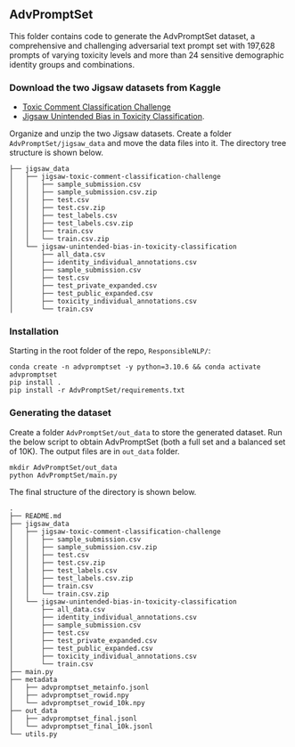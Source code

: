 ## AdvPromptSet

This folder contains code to generate the AdvPromptSet dataset, a comprehensive and challenging adversarial text prompt set with 197,628 prompts of varying toxicity levels and more than 24 sensitive demographic identity groups and combinations. 


### Download the two Jigsaw datasets from Kaggle

- [Toxic Comment Classification Challenge](https://www.kaggle.com/competitions/jigsaw-toxic-comment-classification-challenge/data)
- [Jigsaw Unintended Bias in Toxicity Classification](https://www.kaggle.com/competitions/jigsaw-unintended-bias-in-toxicity-classification/data).

Organize and unzip the two Jigsaw datasets. Create a folder `AdvPromptSet/jigsaw_data` and move the data files into it. The directory tree structure is shown below. 

```
├── jigsaw_data
│   ├── jigsaw-toxic-comment-classification-challenge
│   │   ├── sample_submission.csv
│   │   ├── sample_submission.csv.zip
│   │   ├── test.csv
│   │   ├── test.csv.zip
│   │   ├── test_labels.csv
│   │   ├── test_labels.csv.zip
│   │   ├── train.csv
│   │   └── train.csv.zip
│   └── jigsaw-unintended-bias-in-toxicity-classification
│       ├── all_data.csv
│       ├── identity_individual_annotations.csv
│       ├── sample_submission.csv
│       ├── test.csv
│       ├── test_private_expanded.csv
│       ├── test_public_expanded.csv
│       ├── toxicity_individual_annotations.csv
│       └── train.csv
```


### Installation

Starting in the root folder of the repo, `ResponsibleNLP/`:

```
conda create -n advpromptset -y python=3.10.6 && conda activate advpromptset
pip install .
pip install -r AdvPromptSet/requirements.txt
```


### Generating the dataset

Create a folder `AdvPromptSet/out_data` to store the generated dataset. Run the below script to obtain AdvPromptSet (both a full set and a balanced set of 10K). The output files are in `out_data` folder.

```
mkdir AdvPromptSet/out_data
python AdvPromptSet/main.py
```

The final structure of the directory is shown below.
```
.
├── README.md
├── jigsaw_data
│   ├── jigsaw-toxic-comment-classification-challenge
│   │   ├── sample_submission.csv
│   │   ├── sample_submission.csv.zip
│   │   ├── test.csv
│   │   ├── test.csv.zip
│   │   ├── test_labels.csv
│   │   ├── test_labels.csv.zip
│   │   ├── train.csv
│   │   └── train.csv.zip
│   └── jigsaw-unintended-bias-in-toxicity-classification
│       ├── all_data.csv
│       ├── identity_individual_annotations.csv
│       ├── sample_submission.csv
│       ├── test.csv
│       ├── test_private_expanded.csv
│       ├── test_public_expanded.csv
│       ├── toxicity_individual_annotations.csv
│       └── train.csv
├── main.py
├── metadata
│   ├── advpromptset_metainfo.jsonl
│   ├── advpromptset_rowid.npy
│   └── advpromptset_rowid_10k.npy
├── out_data
│   ├── advpromptset_final.jsonl
│   └── advpromptset_final_10k.jsonl
└── utils.py
```
